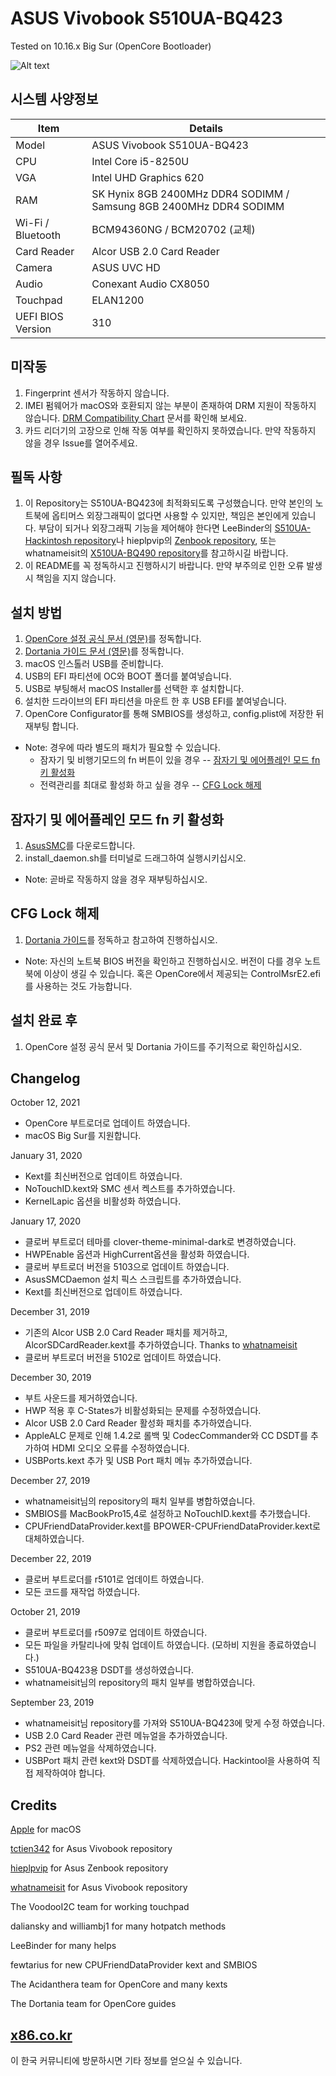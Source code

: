 # ASUS Vivobook S510UA-BQ423

Tested on 10.16.x Big Sur (OpenCore Bootloader) 

![Alt text](https://ivanov-audio.com/wp-content/uploads/2014/01/Hackintosh-Featured-Image.png)

## 시스템 사양정보

| Item | Details |
| - | - |
| Model | ASUS Vivobook S510UA-BQ423 |
| CPU | Intel Core i5-8250U |
| VGA | Intel UHD Graphics 620 |
| RAM | SK Hynix 8GB 2400MHz DDR4 SODIMM / Samsung 8GB 2400MHz DDR4 SODIMM |
| Wi-Fi / Bluetooth | BCM94360NG / BCM20702 (교체) |
| Card Reader | Alcor USB 2.0 Card Reader |
| Camera | ASUS UVC HD |
| Audio | Conexant Audio CX8050 |
| Touchpad | ELAN1200 |
| UEFI BIOS Version | 310 |

## 미작동

1. Fingerprint 센서가 작동하지 않습니다.
2. IMEI 펌웨어가 macOS와 호환되지 않는 부분이 존재하여 DRM 지원이 작동하지 않습니다. [DRM Compatibility Chart](https://github.com/acidanthera/WhateverGreen/blob/master/Manual/FAQ.Chart.md) 문서를 확인해 보세요.
3. 카드 리더기의 고장으로 인해 작동 여부를 확인하지 못하였습니다. 만약 작동하지 않을 경우 Issue를 열어주세요.

## 필독 사항

1. 이 Repository는 S510UA-BQ423에 최적화되도록 구성했습니다. 만약 본인의 노트북에 옵티머스 외장그래픽이 없다면 사용할 수 있지만, 책임은 본인에게 있습니다. 부담이 되거나 외장그래픽 기능을 제어해야 한다면 LeeBinder의 [S510UA-Hackintosh repository](https://github.com/LeeBinder/Asus-Vivobook-S510UA-Hackintosh)나 hieplpvip의 [Zenbook repository](https://github.com/hieplpvip/ASUS-ZENBOOK-HACKINTOSH), 또는 whatnameisit의 [X510UA-BQ490 repository](https://github.com/whatnameisit/Asus-Vivobook-X510UA-BQ490-Hackintosh)를 참고하시길 바랍니다.
2. 이 README를 꼭 정독하시고 진행하시기 바랍니다. 만약 부주의로 인한 오류 발생 시 책임을 지지 않습니다.

## 설치 방법

1. [OpenCore 설정 공식 문서 (영문)](https://github.com/acidanthera/OpenCorePkg/blob/master/Docs/Configuration.pdf)를 정독합니다.
2. [Dortania 가이드 문서 (영문)](https://dortania.github.io/getting-started/)를 정독합니다.
3. macOS 인스톨러 USB를 준비합니다.
4. USB의 EFI 파티션에 OC와 BOOT 폴더를 붙여넣습니다.
5. USB로 부팅해서 macOS Installer를 선택한 후 설치합니다.
6. 설치한 드라이브의 EFI 파티션을 마운트 한 후 USB EFI를 붙여넣습니다.
7. OpenCore Configurator를 통해 SMBIOS를 생성하고, config.plist에 저장한 뒤 재부팅 합니다.
- Note: 경우에 따라 별도의 패치가 필요할 수 있습니다.
   - 잠자기 및 비행기모드의 fn 버튼이 있을 경우 -- [잠자기 및 에어플레인 모드 fn 키 활성화](#잠자기-및-에어플레인-모드-fn-키-활성화)
   - 전력관리를 최대로 활성화 하고 싶을 경우 -- [CFG Lock 해제](#cfg-lock-해제)

## 잠자기 및 에어플레인 모드 fn 키 활성화

1. [AsusSMC](https://github.com/hieplpvip/AsusSMC/releases)를 다운로드합니다.
2. install_daemon.sh를 터미널로 드래그하여 실행시키십시오.
- Note: 곧바로 작동하지 않을 경우 재부팅하십시오.

## CFG Lock 해제

1. [Dortania 가이드](https://dortania.github.io/OpenCore-Post-Install/misc/msr-lock.html)를 정독하고 참고하여 진행하십시오.
- Note: 자신의 노트북 BIOS 버전을 확인하고 진행하십시오. 버전이 다를 경우 노트북에 이상이 생길 수 있습니다. 혹은 OpenCore에서 제공되는 ControlMsrE2.efi를 사용하는 것도 가능합니다.

## 설치 완료 후
 
1. OpenCore 설정 공식 문서 및 Dortania 가이드를 주기적으로 확인하십시오.

## Changelog

October 12, 2021
- OpenCore 부트로더로 업데이트 하였습니다.
- macOS Big Sur를 지원합니다.

January 31, 2020
- Kext를 최신버전으로 업데이트 하였습니다.
- NoTouchID.kext와 SMC 센서 켁스트를 추가하였습니다.
- KernelLapic 옵션을 비활성화 하였습니다.

January 17, 2020
- 클로버 부트로더 테마를 clover-theme-minimal-dark로 변경하였습니다.
- HWPEnable 옵션과 HighCurrent옵션을 활성화 하였습니다.
- 클로버 부트로더 버전을 5103으로 업데이트 하였습니다.
- AsusSMCDaemon 설치 픽스 스크립트를 추가하였습니다.
- Kext를 최신버전으로 업데이트 하였습니다.

December 31, 2019
- 기존의 Alcor USB 2.0 Card Reader 패치를 제거하고, AlcorSDCardReader.kext를 추가하였습니다. Thanks to [whatnameisit](https://github.com/whatnameisit)
- 클로버 부트로더 버전을 5102로 업데이트 하였습니다.

December 30, 2019
- 부트 사운드를 제거하였습니다.
- HWP 적용 후 C-States가 비활성화되는 문제를 수정하였습니다.
- Alcor USB 2.0 Card Reader 활성화 패치를 추가하였습니다.
- AppleALC 문제로 인해 1.4.2로 롤백 및 CodecCommander와 CC DSDT를 추가하여 HDMI 오디오 오류를 수정하였습니다.
- USBPorts.kext 추가 및 USB Port 패치 메뉴 추가하였습니다.

December 27, 2019
- whatnameisit님의 repository의 패치 일부를 병합하였습니다.
- SMBIOS를 MacBookPro15,4로 설정하고 NoTouchID.kext를 추가했습니다.
- CPUFriendDataProvider.kext를 BPOWER-CPUFriendDataProvider.kext로 대체하였습니다.

December 22, 2019
- 클로버 부트로더를 r5101로 업데이트 하였습니다.
- 모든 코드를 재작업 하였습니다.

October 21, 2019
- 클로버 부트로더를 r5097로 업데이트 하였습니다.
- 모든 파일을 카탈리나에 맞춰 업데이트 하였습니다. (모하비 지원을 종료하였습니다.)
- S510UA-BQ423용 DSDT를 생성하였습니다.
- whatnameisit님의 repository의 패치 일부를 병합하였습니다.

September 23, 2019
- whatnameisit님 repository를 가져와 S510UA-BQ423에 맞게 수정 하였습니다.
- USB 2.0 Card Reader 관련 메뉴얼을 추가하였습니다.
- PS2 관련 메뉴얼을 삭제하였습니다.
- USBPort 패치 관련 kext와 DSDT를 삭제하였습니다. Hackintool을 사용하여 직접 제작하여야 합니다.

## Credits

[Apple](https://apple.com) for macOS

[tctien342](https://github.com/tctien342) for Asus Vivobook repository

[hieplpvip](https://github.com/hieplpvip) for Asus Zenbook repository

[whatnameisit](https://github.com/whatnameisit) for Asus Vivobook repository

The VoodooI2C team for working touchpad

daliansky and williambj1 for many hotpatch methods

LeeBinder for many helps

fewtarius for new CPUFriendDataProvider kext and SMBIOS

The Acidanthera team for OpenCore and many kexts

The Dortania team for OpenCore guides

## [x86.co.kr](https://x86.co.kr)
이 한국 커뮤니티에 방문하시면 기타 정보를 얻으실 수 있습니다.
